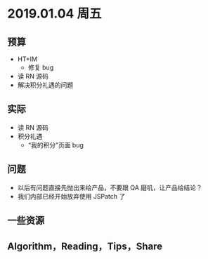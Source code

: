 
# 2019.01.04 周五


## 预算

- HT+IM 
  - 修复 bug
- 读 RN 源码
- 解决积分礼遇的问题

## 实际

- 读 RN 源码
- 积分礼遇
  - “我的积分”页面 bug

## 问题

- 以后有问题直接先抛出来给产品，不要跟 QA 磨叽，让产品给结论？
- 我们内部已经开始放弃使用 JSPatch 了

## 一些资源



## Algorithm，Reading，Tips，Share